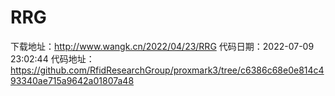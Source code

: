 # RRG
下载地址：http://www.wangk.cn/2022/04/23/RRG
代码日期：2022-07-09 23:02:44
代码地址：https://github.com/RfidResearchGroup/proxmark3/tree/c6386c68e0e814c493340ae715a9642a01807a48
